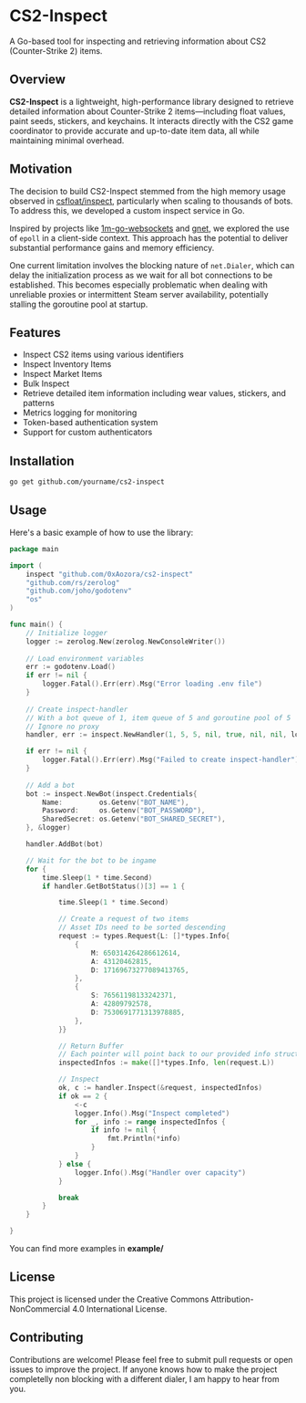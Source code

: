 
# CS2-Inspect

A Go-based tool for inspecting and retrieving information about CS2 (Counter-Strike 2) items.

## Overview

**CS2-Inspect** is a lightweight, high-performance library designed to retrieve detailed information about Counter-Strike 2 items—including float values, paint seeds, stickers, and keychains. It interacts directly with the CS2 game coordinator to provide accurate and up-to-date item data, all while maintaining minimal overhead.

## Motivation

The decision to build CS2-Inspect stemmed from the high memory usage observed in [csfloat/inspect](https://github.com/csfloat/inspect), particularly when scaling to thousands of bots. To address this, we developed a custom inspect service in Go.

Inspired by projects like [1m-go-websockets](https://github.com/eranyanay/1m-go-websockets) and [gnet](https://github.com/panjf2000/gnet), we explored the use of `epoll` in a client-side context. This approach has the potential to deliver substantial performance gains and memory efficiency.

One current limitation involves the blocking nature of `net.Dialer`, which can delay the initialization process as we wait for all bot connections to be established. This becomes especially problematic when dealing with unreliable proxies or intermittent Steam server availability, potentially stalling the goroutine pool at startup.

## Features

- Inspect CS2 items using various identifiers
- Inspect Inventory Items
- Inspect Market Items
- Bulk Inspect
- Retrieve detailed item information including wear values, stickers, and patterns
- Metrics logging for monitoring
- Token-based authentication system
- Support for custom authenticators

## Installation

```bash
go get github.com/yourname/cs2-inspect
```

## Usage

Here's a basic example of how to use the library:

```go
package main

import (
    inspect "github.com/0xAozora/cs2-inspect"
    "github.com/rs/zerolog"
    "github.com/joho/godotenv"
    "os"
)

func main() {
    // Initialize logger
    logger := zerolog.New(zerolog.NewConsoleWriter())
    
    // Load environment variables
    err := godotenv.Load()
    if err != nil {
        logger.Fatal().Err(err).Msg("Error loading .env file")
    }
    
    // Create inspect-handler
    // With a bot queue of 1, item queue of 5 and goroutine pool of 5
    // Ignore no proxy
    handler, err := inspect.NewHandler(1, 5, 5, nil, true, nil, nil, logger, nil)

    if err != nil {
        logger.Fatal().Err(err).Msg("Failed to create inspect-handler")
    }
    
    // Add a bot
    bot := inspect.NewBot(inspect.Credentials{
		Name:         os.Getenv("BOT_NAME"),
		Password:     os.Getenv("BOT_PASSWORD"),
		SharedSecret: os.Getenv("BOT_SHARED_SECRET"),
	}, &logger)

	handler.AddBot(bot)

    // Wait for the bot to be ingame 
    for {
        time.Sleep(1 * time.Second)
        if handler.GetBotStatus()[3] == 1 {

            time.Sleep(1 * time.Second)

            // Create a request of two items
            // Asset IDs need to be sorted descending
            request := types.Request{L: []*types.Info{
                {
                    M: 650314264286612614,
                    A: 43120462815,
                    D: 17169673277089413765,
                },
                {
                    S: 76561198133242371,
                    A: 42809792578,
                    D: 7530691771313978885,
                },
            }}

            // Return Buffer
            // Each pointer will point back to our provided info struct if the inspect was successful, nil otherwise
            inspectedInfos := make([]*types.Info, len(request.L))

            // Inspect
            ok, c := handler.Inspect(&request, inspectedInfos)
            if ok == 2 {
                <-c
                logger.Info().Msg("Inspect completed")
                for _, info := range inspectedInfos {
                    if info != nil {
                        fmt.Println(*info)
                    }
                }
            } else {
                logger.Info().Msg("Handler over capacity")
            }

            break
        }
    }

}
```

You can find more examples in **example/**

## License

This project is licensed under the Creative Commons Attribution-NonCommercial 4.0 International License.

## Contributing

Contributions are welcome! Please feel free to submit pull requests or open issues to improve the project.
If anyone knows how to make the project completelly non blocking with a different dialer, I am happy to hear from you.